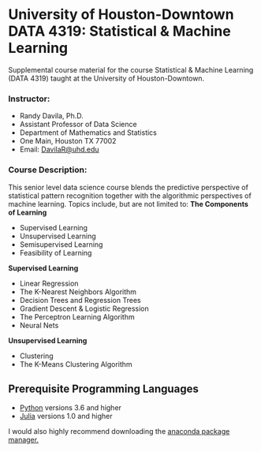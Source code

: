 # University of Houston-Downtown DATA 4319: Statistical & Machine Learning
Supplemental course material for the course Statistical & Machine Learning (DATA 4319) taught at the University of Houston-Downtown.

### Instructor: 
* Randy Davila, Ph.D.
* Assistant Professor of Data Science
* Department of Mathematics and Statistics
* One Main, Houston TX 77002
* Email: DavilaR@uhd.edu

### Course Description: 
This senior level data science course blends the predictive perspective of statistical pattern recognition together with the algorithmic perspectives of  machine learning. Topics include,  but  are  not  limited  to: 
**The Components of Learning**
 - Supervised Learning
 - Unsupervised Learning
 - Semisupervised Learning
 - Feasibility of Learning

**Supervised Learning**
 - Linear Regression
 - The K-Nearest Neighbors Algorithm
 - Decision Trees and Regression Trees
 - Gradient Descent & Logistic Regression
 - The Perceptron Learning Algorithm
 - Neural Nets
 
**Unsupervised Learning**
 - Clustering 
 - The K-Means Clustering Algorithm 



## Prerequisite Programming Languages 
- [Python](https://www.python.org/) versions 3.6 and higher 
- [Julia](https://julialang.org/) versions 1.0 and higher

I would also highly recommend downloading the [anaconda package manager.](https://www.anaconda.com/download/#linux)

